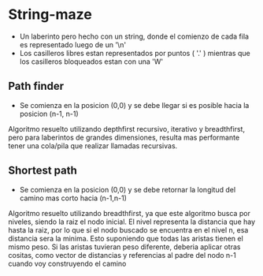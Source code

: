 # String-maze

- Un laberinto pero hecho con un string, donde el comienzo de cada fila es representado luego de un '\n'
- Los casilleros libres estan representados por puntos ( '.' ) mientras que los casilleros bloqueados estan con una 'W'


## Path finder
- Se comienza en la posicion (0,0) y se debe llegar si es posible hacia la posicion (n-1, n-1)

Algoritmo resuelto utilizando depthfirst recursivo, iterativo y breadthfirst, pero para laberintos de grandes dimensiones, resulta mas performante tener una cola/pila que realizar llamadas recursivas.

## Shortest path
- Se comienza en la posicion (0,0) y se debe retornar la longitud del camino mas corto hacia (n-1,n-1)

Algoritmo resuelto utilizando breadthfirst, ya que este algoritmo busca por niveles, siendo la raiz el nodo inicial. El nivel representa la distancia que hay hasta la raiz, por lo que si el nodo buscado se encuentra en el nivel n, esa distancia sera la minima.
Esto suponiendo que todas las aristas tienen el mismo peso. Si las aristas tuvieran peso diferente, deberia aplicar otras cositas, como vector de distancias y referencias al padre del nodo n-1 cuando voy construyendo el camino
